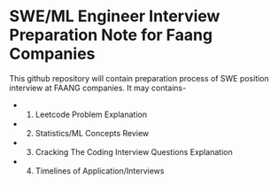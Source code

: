 # SWE/ML Engineer Interview Preparation Note for Faang Companies

This github repository will contain preparation process of SWE position interview at FAANG companies.
It may contains-

* 1. Leetcode Problem Explanation
* 2. Statistics/ML Concepts Review
* 3. Cracking The Coding Interview Questions Explanation
* 4. Timelines of Application/Interviews





